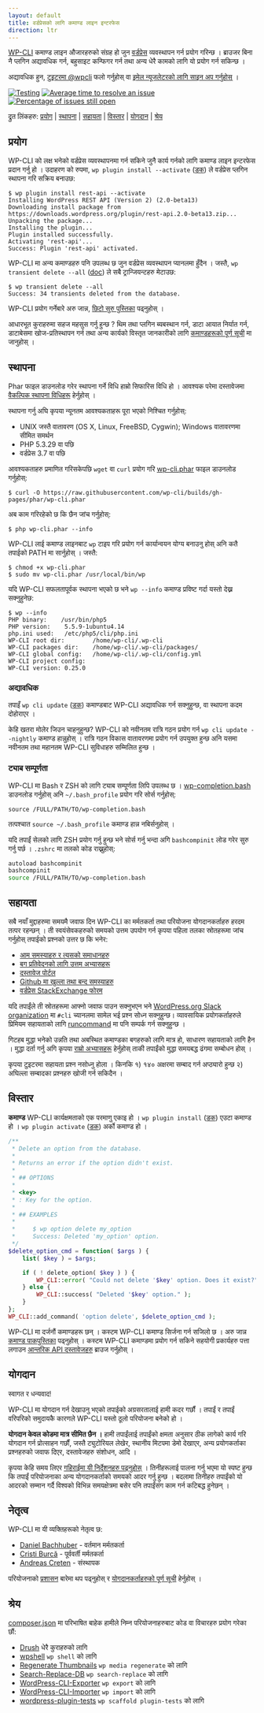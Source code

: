 ```yaml
---
layout: default
title: वर्डप्रेसको लागि कमाण्ड लाइन इन्टरफेस
direction: ltr
---
```


[WP-CLI](https://wp-cli.org/) कमाण्ड लाइन औजारहरुको संग्रह हो जुन [वर्डप्रेस](https://wordpress.org/) व्यवस्थापन गर्न प्रयोग गरिन्छ । ब्राउजर बिना नै प्लगिन अद्यावधिक गर्न, बहुसाइट कन्फिगर गर्न तथा अन्य धेरै कामको लागि यो प्रयोग गर्न सकिन्छ ।

अद्यावधिक हुन, [टुइटरमा @wpcli](https://twitter.com/wpcli) फलो गर्नुहोस् वा [इमेल न्यूजलेटरको लागि साइन अप गर्नुहोस्](http://wp-cli.us13.list-manage.com/subscribe?u=0615e4d18f213891fc000adfd&id=8c61d7641e) ।

[![Testing](https://github.com/wp-cli/wp-cli/actions/workflows/testing.yml/badge.svg)](https://github.com/wp-cli/wp-cli/actions/workflows/testing.yml) [![Average time to resolve an issue](http://isitmaintained.com/badge/resolution/wp-cli/wp-cli.svg)](http://isitmaintained.com/project/wp-cli/wp-cli "समस्या समाधान गर्न लाग्ने औसत समय") [![Percentage of issues still open](http://isitmaintained.com/badge/open/wp-cli/wp-cli.svg)](http://isitmaintained.com/project/wp-cli/wp-cli "खुला मुद्दाहरू प्रतिशतमा")

द्रुत लिंकहरु: [प्रयोग](#section) &#124; [स्थापना](#section-1) &#124; [सहायता](#section-4) &#124; [विस्तार](#section-5) &#124; [योगदान](#section-6) &#124; [श्रेय](#section-8)

## प्रयोग

WP-CLI को लक्ष भनेको वर्डप्रेस व्यवस्थापनमा गर्न सकिने जुनै कार्य गर्नको लागि कमाण्ड लाइन इन्टरफेस प्रदान गर्नु हो । उदाहरण को रुपमा, `wp plugin install --activate` ([डक](https://wp-cli.org/commands/plugin/install/)) ले वर्डप्रेस प्लगिन स्थापना गरि सक्रिय बनाउछ:

```
$ wp plugin install rest-api --activate
Installing WordPress REST API (Version 2) (2.0-beta13)
Downloading install package from https://downloads.wordpress.org/plugin/rest-api.2.0-beta13.zip...
Unpacking the package...
Installing the plugin...
Plugin installed successfully.
Activating 'rest-api'...
Success: Plugin 'rest-api' activated.
```

WP-CLI मा अन्य कमाण्डहरु पनि उपलब्ध छ जुन वर्डप्रेस व्यवस्थापन प्यानलमा हुँदैन । जस्तै, `wp transient delete --all` ([doc](https://wp-cli.org/commands/transient/delete/)) ले सबै ट्रान्जियन्टहरु मेटाउछ:

```
$ wp transient delete --all
Success: 34 transients deleted from the database.
```

WP-CLI प्रयोग गर्नेबारे अरु जान्न, [छिटो सुरु पुस्तिका](https://wp-cli.org/docs/quick-start/) पढ्नुहोस् ।

आधारभूत कुराहरुमा सहज महसुस गर्नु हुन्छ ? थिम तथा प्लगिन ब्यबस्थान गर्न, डाटा आयात निर्यात गर्न, डाटाबेसमा खोज-प्रतिस्थापन गर्न तथा अन्य कार्यको विस्तृत जानकारीको लागि [कमाण्डहरूको पूर्ण सूची](https://wp-cli.org/commands/) मा जानुहोस् ।

## स्थापना

Phar फाइल डाउनलोड गरेर स्थापना गर्ने विधि हाम्रो सिफारिस विधि हो । आवश्यक परेमा दस्तावेजमा [वैकल्पिक स्थापना विधिहरू](https://wp-cli.org/docs/installing/) हेर्नुहोस् ।

स्थापना गर्नु अघि कृपया न्यूनतम आवश्यकताहरू पूरा भएको निश्चित गर्नुहोस्:

- UNIX जस्तै वातावरण (OS X, Linux, FreeBSD, Cygwin); Windows वातावरणमा सीमित समर्थन
- PHP 5.3.29 वा पछि
- वर्डप्रेस 3.7 वा पछि

आवश्यकताहरु प्रमाणित गरिसकेपछि `wget` वा `curl` प्रयोग गरि [wp-cli.phar](https://raw.github.com/wp-cli/builds/gh-pages/phar/wp-cli.phar) फाइल डाउनलोड गर्नुहोस्:

```
$ curl -O https://raw.githubusercontent.com/wp-cli/builds/gh-pages/phar/wp-cli.phar
```

अब काम गरिरहेको छ कि छैन जांच गर्नुहोस्:

```
$ php wp-cli.phar --info
```

WP-CLI लाई कमाण्ड लाइनबाट `wp` टाइप गरि प्रयोग गर्न कार्यान्वयन योग्य बनाउनु होस् अनि कतै तपाईको PATH मा सार्नुहोस् । जस्तै:

```
$ chmod +x wp-cli.phar
$ sudo mv wp-cli.phar /usr/local/bin/wp
```

यदि WP-CLI सफलतापूर्वक स्थापना भएको छ भने `wp --info` कमाण्ड प्रविष्ट गर्दा यस्तो देख्न सक्नुहुनेछ:

```
$ wp --info
PHP binary:    /usr/bin/php5
PHP version:    5.5.9-1ubuntu4.14
php.ini used:   /etc/php5/cli/php.ini
WP-CLI root dir:        /home/wp-cli/.wp-cli
WP-CLI packages dir:    /home/wp-cli/.wp-cli/packages/
WP-CLI global config:   /home/wp-cli/.wp-cli/config.yml
WP-CLI project config:
WP-CLI version: 0.25.0
```

### अद्यावधिक

तपाइँ `wp cli update` ([डक](https://wp-cli.org/commands/cli/update/)) कमाण्डबाट WP-CLI अद्यावधिक गर्न सक्नुहुन्छ, वा स्थापना कदम दोहोराएर ।

केहि खतरा मोलेर जिउन चाहनुहुन्छ? WP-CLI को नवीनतम रात्रि गठन प्रयोग गर्न `wp cli update --nightly` कमाण्ड हान्नुहोस् । रात्रि गठन विकास वातावरणमा प्रयोग गर्न उपयुक्त हुन्छ अनि यसमा नवीनतम तथा महानतम WP-CLI सुविधाहरु सम्मिलित हुन्छ ।

### ट्याब सम्पूर्णता

WP-CLI मा Bash र ZSH को लागि ट्याब सम्पूर्णता लिपि उपलब्ध छ । [wp-completion.bash](https://github.com/wp-cli/wp-cli/raw/master/utils/wp-completion.bash) डाउनलोड गर्नुहोस् अनि `~/.bash_profile` प्रयोग गरि सोर्स गर्नुहोस्:

```
source /FULL/PATH/TO/wp-completion.bash
```

तत्पश्चात `source ~/.bash_profile` कमाण्ड हान्न नबिर्सनुहोस् ।

यदि तपाईं सेलको लागि ZSH प्रयोग गर्नु हुन्छ भने सोर्स गर्नु भन्दा अगि `bashcompinit` लोड गरेर सुरु गर्नु पर्छ । `.zshrc` मा तलको कोड राख्नुहोस्:

```bash
autoload bashcompinit
bashcompinit
source /FULL/PATH/TO/wp-completion.bash
```

## सहायता

सबै नयाँ मुद्दाहरुमा समयमै जवाफ दिन WP-CLI का मर्मतकर्ता तथा परियोजना योगदानकर्ताहरु हरदम तत्पर रहन्छन् । ती स्वयंसेवकहरुको समयको उत्तम उपयोग गर्न कृपया पहिला तलका स्रोतहरूमा जांच गर्नुहोस् तपाईको प्रश्नको उत्तर छ कि भनेर:

- [आम समस्याहरु र त्यसको समाधानहरु](https://wp-cli.org/docs/common-issues/)
- [बग प्रतिवेदनको लागि उत्तम अभ्यासहरू](https://wp-cli.org/docs/bug-reports/)
- [दस्तावेज पोर्टल](https://wp-cli.org/docs/)
- [Github मा खुल्ला तथा बन्द समस्याहरु](https://github.com/wp-cli/wp-cli/issues?utf8=%E2%9C%93&q=is%3Aissue)
- [वर्डप्रेस StackExchange फोरम](http://wordpress.stackexchange.com/questions/tagged/wp-cli)

यदि तपाईंले ती स्रोतहरूमा आफ्नो जवाफ पाउन सक्नुभएन भने [WordPress.org Slack organization](https://make.wordpress.org/chat/) मा `#cli` च्यानलमा सामेल भई प्रश्न सोध्न सक्नुहुन्छ। व्यावसायिक प्रयोगकर्ताहरुले प्रिमियम सहायताको लागि [runcommand](https://runcommand.io/) मा पनि सम्पर्क गर्न सक्नुहुन्छ ।

गिटहब मुद्धा भनेको उन्नति तथा अबस्थित कमाण्डका बगहरुको लागि मात्र हो, साधारण सहायताको लागि हैन । मुद्धा दर्ता गर्नु अगि कृपया [राम्रो अभ्यासहरू](https://wp-cli.org/docs/bug-reports/) हेर्नुहोस् ताकी तपाईंको मुद्धा समयबद्ध ढंगमा सम्बोधन होस् ।

कृपया टुइटरमा सहायता प्रश्न नसोध्नु होला । किनकि १) १४० अक्षरमा सम्बाद गर्न अप्ठ्यारो हुन्छ २) अघिल्ला सम्बादका प्रश्नहरु खोजी गर्न सकिदैन ।

## विस्तार

**कमाण्ड** WP-CLI कार्यक्षमताको एक परमाणु एकाइ हो । `wp plugin install` ([डक](https://wp-cli.org/commands/plugin/install/)) एउटा कमाण्ड हो । `wp plugin activate` ([डक](https://wp-cli.org/commands/plugin/activate/)) अर्को कमाण्ड हो ।

```php
/**
 * Delete an option from the database.
 *
 * Returns an error if the option didn't exist.
 *
 * ## OPTIONS
 *
 * <key>
 * : Key for the option.
 *
 * ## EXAMPLES
 *
 *     $ wp option delete my_option
 *     Success: Deleted 'my_option' option.
 */
$delete_option_cmd = function( $args ) {
	list( $key ) = $args;

	if ( ! delete_option( $key ) ) {
		WP_CLI::error( "Could not delete '$key' option. Does it exist?" );
	} else {
		WP_CLI::success( "Deleted '$key' option." );
	}
};
WP_CLI::add_command( 'option delete', $delete_option_cmd );
```

WP-CLI मा दर्जनौं कमाण्डहरू छन् । कस्टम WP-CLI कमाण्ड सिर्जना गर्न सजिलो छ । अरु जान्न [कमाण्ड पाकपुस्तिका](https://wp-cli.org/docs/commands-cookbook/) पढ्नुहोस् । कस्टम WP-CLI कमाण्डमा प्रयोग गर्न सकिने सहयोगी प्रकार्यहरु पत्ता लगाउन [आन्तरिक API दस्तावेजहरु](https://wp-cli.org/docs/internal-api/) ब्राउज गर्नुहोस् ।

## योगदान

स्वागत र धन्यवाद!

WP-CLI मा योगदान गर्न देखाउनु भएको तपाईको अग्रसरतालाई हामी कदर गर्छौं । तपाईं र तपाईं वरिपरिको समुदायकै कारणले WP-CLI यस्तो ठूलो परियोजना बनेको हो ।

**योगदान केवल कोडमा मात्र सीमित छैन ।** हामी तपाईंलाई तपाईंको क्षमता अनुसार ठीक लागेको कार्य गरि योगदान गर्न प्रोत्साहन गर्छौं, जस्तै ट्युटोरियल लेखेर, स्थानीय मिटपमा डेमो देखाएर, अन्य प्रयोगकर्ताका प्रश्नहरुको जवाफ दिएर, दस्तावेजहरु संशोधन, आदि ।

कृपया केहि समय लिएर [गहिराईमा यी निर्देशनहरु पढ्नुहोस्](https://wp-cli.org/docs/contributing/) । तिनीहरूलाई पालना गर्नु भएमा यो स्पष्ट हुन्छ कि तपाईं परियोजनाका अन्य योगदानकर्ताको समयको आदर गर्नु हुन्छ । बदलामा तिनीहरु तपाईंको यो आदरको सम्मान गर्दै विश्वको विभिन्न समयक्षेत्रमा बसेर पनि तपाईंसंग काम गर्न कटिबद्ध हुनेछन् ।

## नेतृत्व

WP-CLI मा यी व्यक्तिहरूको नेतृत्व छ:

* [Daniel Bachhuber](https://github.com/danielbachhuber/) - वर्तमान मर्मतकर्ता
* [Cristi Burcă](https://github.com/scribu) - पूर्ववर्ती मर्मतकर्ता
* [Andreas Creten](https://github.com/andreascreten) - संस्थापक

परियोजनाको [प्रशासन](https://wp-cli.org/docs/governance/) बारेमा थप पढ्नुहोस् र [योगदानकर्ताहरुको पूर्ण सूची](https://github.com/wp-cli/wp-cli/contributors) हेर्नुहोस् ।

## श्रेय

[composer.json](composer.json) मा परिभाषित बाहेक हामीले निम्न परियोजनाहरुबाट कोड वा विचारहरु प्रयोग गरेका छौं:

* [Drush](http://drush.ws/) धेरै कुराहरुको लागि
* [wpshell](http://code.trac.wordpress.org/browser/wpshell) `wp shell` को लागि
* [Regenerate Thumbnails](http://wordpress.org/plugins/regenerate-thumbnails/) `wp media regenerate` को लागि
* [Search-Replace-DB](https://github.com/interconnectit/Search-Replace-DB) `wp search-replace` को लागि
* [WordPress-CLI-Exporter](https://github.com/Automattic/WordPress-CLI-Exporter) `wp export` को लागि
* [WordPress-CLI-Importer](https://github.com/Automattic/WordPress-CLI-Importer) `wp import` को लागि
* [wordpress-plugin-tests](https://github.com/benbalter/wordpress-plugin-tests/) `wp scaffold plugin-tests` को लागि
